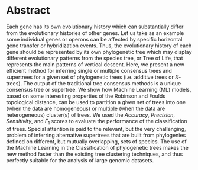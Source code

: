 # Abstract

Each gene has its own evolutionary history which can substantially differ from the evolutionary histories of other genes. Let us take as an example some individual genes or operons can be affected by specific horizontal gene transfer or hybridization events. Thus, the evolutionary history of each gene should be represented by its own phylogenetic tree which may display different evolutionary patterns from the species tree, or Tree of Life, that represents the main patterns of vertical descent. Here, we present a new efficient method for inferring single or multiple consensus trees and supertrees for a given set of phylogenetic trees (i.e. additive trees or _X_-trees). The output of the traditional tree consensus methods is a unique consensus tree or supertree. We show how Machine Learning (ML) models, based on some interesting properties of the Robinson and Foulds topological distance, can be used to partition a given set of trees into one (when the data are homogeneous) or multiple (when the data are heterogeneous) cluster(s) of trees. We used the _Accuracy_, _Precision_, _Sensitivity_, and _F_<sub>1</sub> scores to evaluate the performance of the classification of trees. Special attention is paid to the relevant, but the very challenging, problem of inferring alternative supertrees that are built from phylogenies defined on different, but mutually overlapping, sets of species. 
The use of the Machine Learning in the Classification of phylogenetic trees makes the new method faster than the existing tree clustering techniques, and thus perfectly suitable for the analysis of large genomic datasets.
